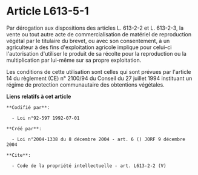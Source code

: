 # Article L613-5-1

Par dérogation aux dispositions des articles L. 613-2-2 et L. 613-2-3, la vente ou tout autre acte de commercialisation de
matériel de reproduction végétal par le titulaire du brevet, ou avec son consentement, à un agriculteur à des fins
d'exploitation agricole implique pour celui-ci l'autorisation d'utiliser le produit de sa récolte pour la reproduction ou la
multiplication par lui-même sur sa propre exploitation. 

Les conditions de cette utilisation sont celles qui sont prévues par l'article 14 du règlement (CE) n° 2100/94 du Conseil du
27 juillet 1994 instituant un régime de protection communautaire des obtentions végétales.

**Liens relatifs à cet article**

	**Codifié par**:

	  - Loi n°92-597 1992-07-01

	**Créé par**:

	  - Loi n°2004-1338 du 8 décembre 2004 - art. 6 () JORF 9 décembre 2004

	**Cite**:

	  - Code de la propriété intellectuelle - art. L613-2-2 (V)
